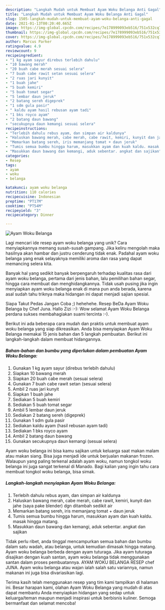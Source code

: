 ```yaml
---
description: "Langkah Mudah untuk Membuat Ayam Woku Belanga Anti Gagal"
title: "Langkah Mudah untuk Membuat Ayam Woku Belanga Anti Gagal"
slug: 1505-langkah-mudah-untuk-membuat-ayam-woku-belanga-anti-gagal
date: 2021-01-13T00:20:40.665Z
image: https://img-global.cpcdn.com/recipes/7e178999093eb516/751x532cq70/ayam-woku-belanga-foto-resep-utama.jpg
thumbnail: https://img-global.cpcdn.com/recipes/7e178999093eb516/751x532cq70/ayam-woku-belanga-foto-resep-utama.jpg
cover: https://img-global.cpcdn.com/recipes/7e178999093eb516/751x532cq70/ayam-woku-belanga-foto-resep-utama.jpg
author: Marcus Parker
ratingvalue: 4.9
reviewcount: 9
recipeingredient:
- "1 kg ayam sayur direbus terlebih dahulu"
- "10 bawang merah"
- "20 buah cabe merah sesuai selera"
- "7 buah cabe rawit setan sesuai selera"
- "2 ruas jari kunyit"
- "1 buah jahe"
- "5 buah kemiri"
- "5 buah tomat segar"
- "5 lembar daun jeruk"
- "2 batang sereh digeprek"
- "1 sdm gula pasir"
- " kaldu ayam hasil rebusan ayam tadi"
- "1 bks royco ayam"
- "2 batang daun bawang"
- "secukupnya daun kemangi sesuai selera"
recipeinstructions:
- "Terlebih dahulu rebus ayam, dan simpan air kaldunya"
- "Haluskan bawang merah, cabe merah, cabe rawit, kemiri, kunyit dan jahe (saya pake blender) dgn ditambah sedikit air"
- "Memarkan batang sereh, iris memanjang tomat + daun jeruk"
- "Tumis semua bumbu hingga harum, masukkan ayam dan kuah kaldu. masak hingga matang."
- "Masukkan daun bawang dan kemangi, aduk sebentar. angkat dan sajikan"
categories:
- Resep
tags:
- ayam
- woku
- belanga

katakunci: ayam woku belanga 
nutrition: 110 calories
recipecuisine: Indonesian
preptime: "PT17M"
cooktime: "PT54M"
recipeyield: "3"
recipecategory: Dinner

---
```



![Ayam Woku Belanga](https://img-global.cpcdn.com/recipes/7e178999093eb516/751x532cq70/ayam-woku-belanga-foto-resep-utama.jpg)

Lagi mencari ide resep ayam woku belanga yang unik? Cara menyiapkannya memang susah-susah gampang. Jika keliru mengolah maka hasilnya akan hambar dan justru cenderung tidak enak. Padahal ayam woku belanga yang enak selayaknya memiliki aroma dan rasa yang dapat memancing selera kita.

Banyak hal yang sedikit banyak berpengaruh terhadap kualitas rasa dari ayam woku belanga, pertama dari jenis bahan, lalu pemilihan bahan segar, hingga cara membuat dan menghidangkannya. Tidak usah pusing jika ingin menyiapkan ayam woku belanga enak di mana pun anda berada, karena asal sudah tahu triknya maka hidangan ini dapat menjadi sajian spesial.

Siapa Takut Pedas Jangan Coba ;) hehehehe. Resep BeDa Ayam Woku Belanga by Chef Juna. Hallo Zizi :-): Wow selamat Ayam Woku Belanga perdana sukses membahagiakan suami tercinta :-).


Berikut ini ada beberapa cara mudah dan praktis untuk membuat ayam woku belanga yang siap dikreasikan. Anda bisa menyiapkan Ayam Woku Belanga memakai 15 jenis bahan dan 5 langkah pembuatan. Berikut ini langkah-langkah dalam membuat hidangannya.

<!--inarticleads1-->

##### Bahan-bahan dan bumbu yang diperlukan dalam pembuatan Ayam Woku Belanga:

1. Gunakan 1 kg ayam sayur (direbus terlebih dahulu)
1. Siapkan 10 bawang merah
1. Siapkan 20 buah cabe merah (sesuai selera)
1. Gunakan 7 buah cabe rawit setan (sesuai selera)
1. Ambil 2 ruas jari kunyit
1. Siapkan 1 buah jahe
1. Sediakan 5 buah kemiri
1. Sediakan 5 buah tomat segar
1. Ambil 5 lembar daun jeruk
1. Sediakan 2 batang sereh (digeprek)
1. Gunakan 1 sdm gula pasir
1. Sediakan  kaldu ayam (hasil rebusan ayam tadi)
1. Sediakan 1 bks royco ayam
1. Ambil 2 batang daun bawang
1. Gunakan secukupnya daun kemangi (sesuai selera)


Ayam woku belanga ini bisa kamu sajikan untuk keluarga saat makan malam atau makan siang. Bisa juga menjadi ide untuk berjualan makanan frozen. Walaupun yang paling terkenal adalah ayam woku, namun tongkol woku belanga ini juga sangat terkenal di Manado. Bagi kalian yang ingin tahu cara membuat tongkol woku belanga, bisa simak. 

<!--inarticleads2-->

##### Langkah-langkah menyiapkan Ayam Woku Belanga:

1. Terlebih dahulu rebus ayam, dan simpan air kaldunya
1. Haluskan bawang merah, cabe merah, cabe rawit, kemiri, kunyit dan jahe (saya pake blender) dgn ditambah sedikit air
1. Memarkan batang sereh, iris memanjang tomat + daun jeruk
1. Tumis semua bumbu hingga harum, masukkan ayam dan kuah kaldu. masak hingga matang.
1. Masukkan daun bawang dan kemangi, aduk sebentar. angkat dan sajikan


Tidak perlu ribet, anda tinggal mencampurkan semua bahan dan bumbu dalam satu wadah, atau belanga, untuk kemudian dimasak hingga matang. Ayam woku belanga berbeda dengan ayam tuturaga. Jika ayam tuturaga disajikan dengan kuah santan, ayam woku belanga tidak menggunakan santan dalam proses pembuatannya. AYAM WOKU BELANGA RESEP chef JUNA. Ayam woku belanga atau wajan ialah salah satu variannya, namun makanan ini juga bisa divariasikan lagi. 

Terima kasih telah menggunakan resep yang tim kami tampilkan di halaman ini. Besar harapan kami, olahan Ayam Woku Belanga yang mudah di atas dapat membantu Anda menyiapkan hidangan yang sedap untuk keluarga/teman maupun menjadi inspirasi untuk berbisnis kuliner. Semoga bermanfaat dan selamat mencoba!
